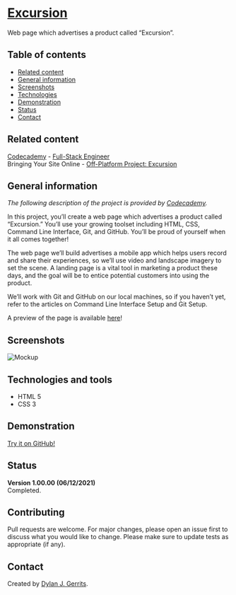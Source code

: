 # [Excursion](https://www.codecademy.com/paths/full-stack-engineer-career-path/tracks/fscp-bringing-your-site-online/modules/off-platform-excursion-project/projects/f1-excursion)
Web page which advertises a product called “Excursion”.


## Table of contents
- [Related content](#related-content)
- [General information](#general-information)
- [Screenshots](#screenshots)
- [Technologies](#technologies-and-tools)
- [Demonstration](#demonstration)
- [Status](#status)
- [Contact](#contact)

## Related content
[Codecademy](https://www.codecademy.com/) - [Full-Stack Engineer](https://www.codecademy.com/paths/full-stack-engineer-career-path/)  
Bringing Your Site Online - [Off-Platform Project: Excursion](https://www.codecademy.com/paths/full-stack-engineer-career-path/tracks/fscp-bringing-your-site-online/modules/off-platform-excursion-project/projects/f1-excursion)
 
## General information
*The following description of the project is provided by [Codecademy](https://www.codecademy.com/).* 

In this project, you’ll create a web page which advertises a product called “Excursion.” You’ll use your growing toolset including HTML, CSS, Command Line Interface, Git, and GitHub. You’ll be proud of yourself when it all comes together!

The web page we’ll build advertises a mobile app which helps users record and share their experiences, so we’ll use video and landscape imagery to set the scene. A landing page is a vital tool in marketing a product these days, and the goal will be to entice potential customers into using the product.

We’ll work with Git and GitHub on our local machines, so if you haven’t yet, refer to the articles on Command Line Interface Setup and Git Setup.

A preview of the page is available [here](https://content.codecademy.com/programs/freelance-one/excursion/index.html)!

## Screenshots
![Mockup](https://content.codecademy.com/programs/freelance-one/excursion/mocks/excursion_redline.png)

## Technologies and tools
- HTML 5
- CSS 3

## Demonstration
[Try it on GitHub!](https://dyrits.github.io/EXCURSION/)

## Status
**Version 1.00.00 (06/12/2021)**  
Completed.

## Contributing
Pull requests are welcome. For major changes, please open an issue first to discuss what you would like to change.
Please make sure to update tests as appropriate (if any).

## Contact
Created by [Dylan J. Gerrits](https://github.com/Dyrits).